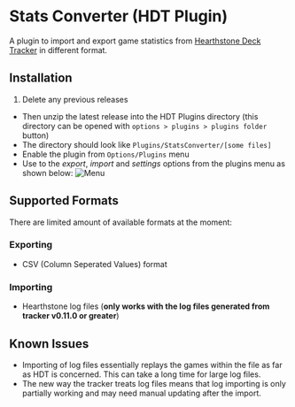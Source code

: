 # Stats Converter (HDT Plugin)

A plugin to import and export game statistics from [Hearthstone Deck Tracker](https://github.com/Epix37/Hearthstone-Deck-Tracker) in different format.

## Installation
1. Delete any previous releases
- Then unzip the latest release into the HDT Plugins directory (this directory can be opened with `options > plugins > plugins folder` button)
- The directory should look like ``Plugins/StatsConverter/[some files]``
- Enable the plugin from ``Options/Plugins`` menu
- Use to the *export*, *import* and *settings* options from the plugins menu as shown below:
![Menu](http://i.imgur.com/HIrkY6T.png)

## Supported Formats
There are limited amount of available formats at the moment:

### Exporting
- CSV (Column Seperated Values) format

### Importing
- Hearthstone log files (**only works with the log files generated from tracker v0.11.0 or greater**)

## Known Issues
- Importing of log files essentially replays the games within the file as far as HDT is concerned. This can take a long time for large log files.
- The new way the tracker treats log files means that log importing is only partially working and may need manual updating after the import.
